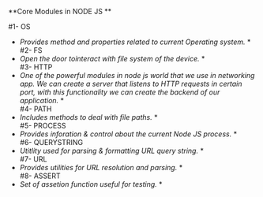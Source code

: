 **Core Modules in NODE JS **

#1- OS
* *Provides method and properties related to current Operating system.* *<br/>
#2- FS
* *Open the door tointeract with file system of the device.* *<br/>
#3- HTTP
* *One of the powerful modules in node js world that we use in networking app. We can create a server that listens to
HTTP requests in certain port, with this functionality we can create the backend of our application.* *<br/>
#4- PATH
* *Includes methods to deal with file paths.* *<br/>
#5- PROCESS
* *Provides inforation & control about the current Node JS process.* *<br/>
#6- QUERYSTRING
* *Utitlity used for parsing & formatting URL query string.* *<br/>
#7- URL
* *Provides utilities for URL resolution and parsing.* *<br/>
#8- ASSERT
* *Set of assetion function useful for testing.* *
